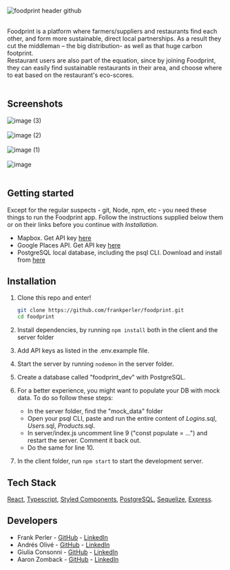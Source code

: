 
![foodprint header github](https://user-images.githubusercontent.com/25979741/131253076-245fc632-d8f4-4eda-9072-40f9422e6766.png)
<br/><br/>

Foodprint is a platform where farmers/suppliers and restaurants find each other, and form more sustainable, direct local partnerships. 
As a result they cut the middleman – the big distribution- as well as that huge carbon footprint. <br/>
Restaurant users are also part of the equation, since by joining Foodprint, they can easily find sustainable restaurants in their area, and choose where to eat based on the restaurant's eco-scores.
<br/><br/>

## Screenshots

![image (3)](https://user-images.githubusercontent.com/63470294/131219757-43c0c3d5-fa2d-4baf-a90c-30b2fc8e7011.png)
<br/><br/>
![image (2)](https://user-images.githubusercontent.com/63470294/131219764-8ba7c65f-57b3-4128-af27-7dac5213adfa.png)
<br/><br/>
![image (1)](https://user-images.githubusercontent.com/63470294/131219767-301947be-50c7-44db-80e8-6661d89b5756.png)
<br/><br/>
![image](https://user-images.githubusercontent.com/63470294/131219770-e9ac4bbc-78a1-403a-90d2-25fb82392d0c.png)
<br/><br/>

## Getting started

Except for the regular suspects - git, Node, npm, etc - you need these things to run the Foodprint app. Follow the instructions supplied below them or on their links before you continue with *Installation*.
* Mapbox. Get API key [here](https://www.mapbox.com/)
* Google Places API. Get API key [here](https://cloud.google.com/maps-platform/places)
* PostgreSQL local database, including the psql CLI. Download and install from [here](https://www.postgresql.org/) 


## Installation
1. Clone this repo and enter!

   ```bash
   git clone https://github.com/frankperler/foodprint.git
   cd foodprint
   ```

2. Install dependencies, by running ````npm install```` both in the client and the server folder

3. Add API keys as listed in the .env.example file.

4. Start the server by running ````nodemon```` in the server folder.
5. Create a database called "foodprint_dev" with PostgreSQL.

5. For a better experience, you might want to populate your DB with mock data. To do so follow these steps:
      * In the server folder, find the "mock_data" folder
      * Open your psql CLI, paste and run the entire content of _Logins_.sql, _Users_.sql, _Products_.sql.
      * In server/index.js uncomment line 9 ("const populate = ...") and restart the server. Comment it back out.
      * Do the same for line 10.

5. In the client folder, run ````npm start```` to start the development server.
 
 ## Tech Stack
 [React](https://reactjs.org/), [Typescript](https://www.typescriptlang.org/), [Styled Components](https://styled-components.com/), [PostgreSQL](https://www.postgresql.org/), [Sequelize](https://sequelize.org/), [Express](https://expressjs.com/).
 
 ## Developers
 
 * Frank Perler - [GitHub](https://github.com/frankperler) - [LinkedIn](https://www.linkedin.com/in/frank-perler/)
 * Andrés Olivé - [GitHub](https://github.com/andresolive) - [LinkedIn](https://www.linkedin.com/in/andresolivez/)
 * Giulia Consonni  - [GitHub](https://github.com/frankperler) - [LinkedIn](https://www.linkedin.com/in/gconsonni/)
 * Aaron Zomback - [GitHub](https://github.com/aaronzomback) - [LinkedIn](https://www.linkedin.com/in/aaron-zomback/)
